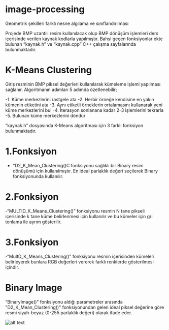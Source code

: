 # image-processing


Geometrik şekilleri farklı nesne algılama ve sınıflandırılması

Projede BMP uzantılı resim kullanılacak olup BMP dönüşüm işlemleri ders içerisinde verilen kaynak kodlarla yapılmıştır. Bahsi geçen fonksiyonlar ekte bulunan “kaynak.h” ve “kaynak.cpp” C++ çalışma sayfalarında bulunmaktadır.

# K-Means Clustering 

Giriş resminin BMP piksel değerleri kullanılarak kümeleme işlemi yapılması sağlanır. Algoritmanın adımları 5 adımda özetlenebilir;

  -1.	Küme merkezlerini rastgele ata
  -2.	Herbir örneğe kendisine en yakın kümenin etiketini ata
  -3.	Aynı etiketli örneklerin ortalamasını kullanarak yeni küme merkezlerini bul
  -4.	İterasyon sonlanana kadar 2-3 işlemlerini tekrarla
  -5. Bulunan küme merkezlerini döndür

“kaynak.h” dosyasında K-Means algoritması için 3 farklı fonksiyon bulunmaktadır.

# 1.Fonksiyon 
  - “D2_K_Mean_Clustering()C fonksiyonu sağlıklı bir Binary resim dönüşümü için kullanılmıştır. En ideal parlaklık değeri seçilerek Binary fonksiyonunda kullanılır.
# 2.Fonksiyon 
  -“MULTID_K_Means_Clustering()” fonksiyonu resmin N tane pikseli içerisinde k tane küme belirlenmesi için kullanılır ve bu kümeler için gri tonlama ile ayrım gösterilir.
# 3.Fonksiyon 
  -“MultD_K_Means_Clustering()” fonksiyonu resmin içerisinden kümeleri belirleyerek bunlara RGB değerleri vererek farklı renklerde gösterilmesi içindir.

# Binary Image

  “BinaryImage()” fonksiyonu aldığı parametreler arasında	"D2_K_Mean_Clustering()" fonksiyonundan gelen ideal piksel değerine göre resmi siyah-beyaz (0-255 parlaklık değeri) olarak ifade eder.
  
![alt text](http://url/to/binary.bmp)

  
  
  
